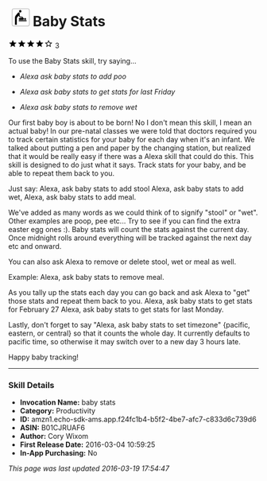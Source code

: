# &nbsp;<img src="app_icon" alt="Baby Stats icon" width="36"> Baby Stats
![4 stars](../../../images/ic_star_black_18dp_1x.png)![4 stars](../../../images/ic_star_black_18dp_1x.png)![4 stars](../../../images/ic_star_black_18dp_1x.png)![4 stars](../../../images/ic_star_black_18dp_1x.png)![4 stars](../../../images/ic_star_border_black_18dp_1x.png) 3

To use the Baby Stats skill, try saying...

* *Alexa ask baby stats to add poo*

* *Alexa ask baby stats to get stats for last Friday*

* *Alexa ask baby stats to remove wet*

Our first baby boy is about to be born! No I don't mean this skill, I mean an actual baby! In our pre-natal classes we were told that doctors required you to track certain statistics for your baby for each day when it's an infant. We talked about putting a pen and paper by the changing station, but realized that it would be really easy if there was a Alexa skill that could do this. This skill is designed to do just what it says. Track stats for your baby, and be able to repeat them back to you. 

Just say:
Alexa, ask baby stats to add stool
Alexa, ask baby stats to add wet,
Alexa, ask baby stats to add meal.

We've added as many words as we could think of to signify "stool" or "wet". Other examples are poop, pee etc... Try to see if you can find the extra easter egg ones :). Baby stats will count the stats against the current day. Once midnight rolls around everything will be tracked against the next day etc and onward.

You can also ask Alexa to remove or delete stool, wet or meal as well.

Example:
Alexa, ask baby stats to remove meal.

As you tally up the stats each day you can go back and ask Alexa to "get" those stats and repeat them back to you.
Alexa, ask baby stats to get stats for February 27
Alexa, ask baby stats to get stats for last Monday.

Lastly, don't forget to say "Alexa, ask baby stats to set timezone" {pacific, eastern, or central} so that it counts the whole day. It currently defaults to pacific time, so otherwise it may switch over to a new day 3 hours late.

Happy baby tracking!

***

### Skill Details

* **Invocation Name:** baby stats
* **Category:** Productivity
* **ID:** amzn1.echo-sdk-ams.app.f24fc1b4-b5f2-4be7-afc7-c833d6c739d6
* **ASIN:** B01CJRUAF6
* **Author:** Cory Wixom
* **First Release Date:** 2016-03-04 10:59:25
* **In-App Purchasing:** No

*This page was last updated 2016-03-19 17:54:47*
